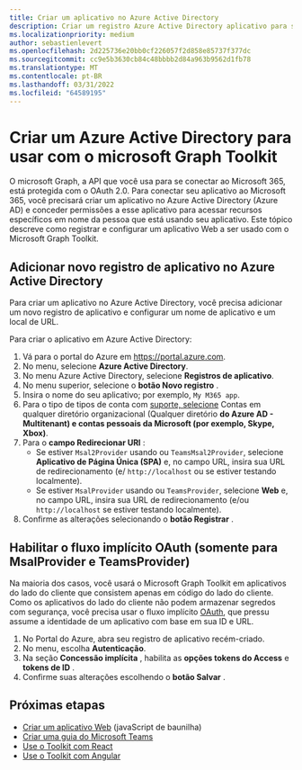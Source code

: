 ```yaml
---
title: Criar um aplicativo no Azure Active Directory
description: Criar um registro Azure Active Directory aplicativo para se comunicar com Microsoft 365
ms.localizationpriority: medium
author: sebastienlevert
ms.openlocfilehash: 2d225736e20bb0cf226057f2d858e85737f377dc
ms.sourcegitcommit: cc9e5b3630cb84c48bbbb2d84a963b9562d1fb78
ms.translationtype: MT
ms.contentlocale: pt-BR
ms.lasthandoff: 03/31/2022
ms.locfileid: "64589195"
---
```

# <a name="create-an-azure-active-directory-app-to-use-with-the-microsoft-graph-toolkit"></a>Criar um Azure Active Directory para usar com o microsoft Graph Toolkit

O microsoft Graph, a API que você usa para se conectar ao Microsoft 365, está protegida com o OAuth 2.0. Para conectar seu aplicativo ao Microsoft 365, você precisará criar um aplicativo no Azure Active Directory (Azure AD) e conceder permissões a esse aplicativo para acessar recursos específicos em nome da pessoa que está usando seu aplicativo. Este tópico descreve como registrar e configurar um aplicativo Web a ser usado com o Microsoft Graph Toolkit.

## <a name="add-new-application-registration-in-azure-active-directory"></a>Adicionar novo registro de aplicativo no Azure Active Directory

Para criar um aplicativo no Azure Active Directory, você precisa adicionar um novo registro de aplicativo e configurar um nome de aplicativo e um local de URL.

Para criar o aplicativo em Azure Active Directory:

1. Vá para o portal do Azure em https://portal.azure.com.
1. No menu, selecione **Azure Active Directory**.
1. No menu Azure Active Directory, selecione **Registros de aplicativo**.
1. No menu superior, selecione o **botão Novo registro** .
1. Insira o nome do seu aplicativo; por exemplo, `My M365 app`.
1. Para o tipo de tipos de conta com [suporte, selecione](/azure/active-directory/develop/single-and-multi-tenant-apps#who-can-sign-in-to-your-app) Contas em qualquer diretório organizacional (Qualquer diretório **do Azure AD - Multitenant) e contas pessoais da Microsoft (por exemplo, Skype, Xbox)**.
1. Para o **campo Redirecionar URI** :
    - Se estiver `Msal2Provider` usando ou `TeamsMsal2Provider`, selecione **Aplicativo de Página Única (SPA)** e, no campo URL, insira sua URL de redirecionamento (e/ `http://localhost` ou se estiver testando localmente). 
    - Se estiver `MsalProvider` usando ou `TeamsProvider`, selecione **Web** e, no campo URL, insira sua URL de redirecionamento (e/ou `http://localhost` se estiver testando localmente). 
1. Confirme as alterações selecionando o **botão Registrar** .

## <a name="enable-oauth-implicit-flow-only-for-msalprovider-and-teamsprovider"></a>Habilitar o fluxo implícito OAuth (somente para MsalProvider e TeamsProvider)

Na maioria dos casos, você usará o Microsoft Graph Toolkit em aplicativos do lado do cliente que consistem apenas em código do lado do cliente. Como os aplicativos do lado do cliente não podem armazenar segredos com segurança, você precisa usar o fluxo implícito [OAuth](/azure/active-directory/develop/v2-oauth2-implicit-grant-flow?WT.mc_id=m365-10340-wmastyka), que pressu assume a identidade de um aplicativo com base em sua ID e URL.

1. No Portal do Azure, abra seu registro de aplicativo recém-criado.
1. No menu, escolha **Autenticação**.
1. Na seção **Concessão implícita** , habilita as **opções tokens do Access** e **tokens de ID** .
1. Confirme suas alterações escolhendo o **botão Salvar** .

## <a name="next-steps"></a>Próximas etapas

- [Criar um aplicativo Web](./build-a-web-app.md) (javaScript de baunilha)
- [Criar uma guia do Microsoft Teams](./build-a-microsoft-teams-tab.md)
- [Use o Toolkit com React](./use-toolkit-with-react.md)
- [Use o Toolkit com Angular](./use-toolkit-with-angular.md)
